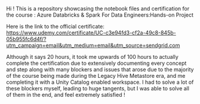 Hi ! This is a repository showcasing the notebook files and certification for the course : 
Azure Databricks & Spark For Data Engineers:Hands-on Project

Here is the link to the official certificate: 
https://www.udemy.com/certificate/UC-c3e94fd3-cf2a-49c8-845b-05b955fc6d4f/?utm_campaign=email&utm_medium=email&utm_source=sendgrid.com


Although it says 20 hours, it took me upwards of 100 hours to actually complete the certification due to extensively documenting every concept and step along with many blockers and issues that arose due to the majority of the course being made during the Legacy Hive Metastore era, and me completing it with a Unity Catalog enabled workspace. I had to solve a lot of these blockers myself, leading to huge tangents, but I was able to solve all of them in the end, and feel extremely satisfied !
